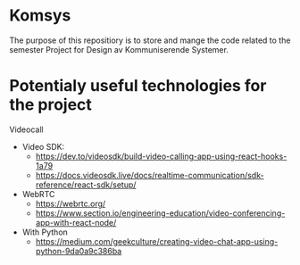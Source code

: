 # Komsys
The purpose of this repositiory is to store and mange the code related to the semester Project for Design av Kommuniserende Systemer.

# Potentialy useful technologies for the project

Videocall
- Video SDK: 
  - https://dev.to/videosdk/build-video-calling-app-using-react-hooks-1a79 
  - https://docs.videosdk.live/docs/realtime-communication/sdk-reference/react-sdk/setup/
- WebRTC
  - https://webrtc.org/   
  - https://www.section.io/engineering-education/video-conferencing-app-with-react-node/ 
- With Python
  - https://medium.com/geekculture/creating-video-chat-app-using-python-9da0a9c386ba
